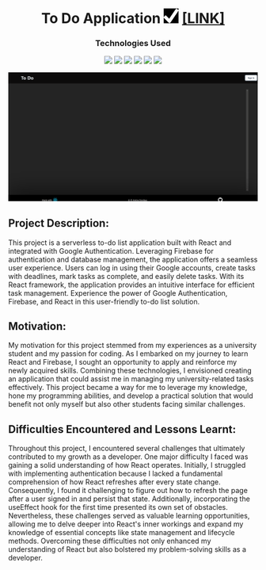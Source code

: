 

<h1 align="center" style="align: center;">To Do Application <img src="logo.png" width=30 height=30/> <a href="https://todo.elaminebendaas.vercel.app/"  target="_blank">[LINK]</a></h1>




<h3 align="center" style="font-weight: bold">Technologies Used</h3>
<p align="center">
    <img src="https://img.shields.io/badge/JavaScript-323330?style=for-the-badge&logo=javascript&logoColor=F7DF1E" />
    <img src="https://img.shields.io/badge/React-20232A?style=for-the-badge&logo=react&logoColor=61DAFB)" />
    <img src="https://img.shields.io/badge/React_Router-CA4245?style=for-the-badge&logo=react-router&logoColor=white" />
    <img src="https://img.shields.io/badge/Firebase-ffaa00?style=for-the-badge&logo=Firebase&logoColor=white" />
    <img src="https://img.shields.io/badge/HTML5-E34F26?style=for-the-badge&logo=html5&logoColor=white" />
    <img src="https://img.shields.io/badge/CSS3-1572B6?style=for-the-badge&logo=css3&logoColor=white" />
</p>

<img src="./todo-react-example.gif" width=700/>


<h2>Project Description:</h2>
<p>This project is a serverless to-do list application built with React and integrated with Google Authentication. Leveraging Firebase for authentication and database management, the application offers a seamless user experience. Users can log in using their Google accounts, create tasks with deadlines, mark tasks as complete, and easily delete tasks. With its React framework, the application provides an intuitive interface for efficient task management. Experience the power of Google Authentication, Firebase, and React in this user-friendly to-do list solution.</p>

<h2>Motivation:</h2>
<p>My motivation for this project stemmed from my experiences as a university student and my passion for coding. As I embarked on my journey to learn React and Firebase, I sought an opportunity to apply and reinforce my newly acquired skills. Combining these technologies, I envisioned creating an application that could assist me in managing my university-related tasks effectively. This project became a way for me to leverage my knowledge, hone my programming abilities, and develop a practical solution that would benefit not only myself but also other students facing similar challenges.</p>

<h2>Difficulties Encountered and Lessons Learnt:</h2>
<p>Throughout this project, I encountered several challenges that ultimately contributed to my growth as a developer. One major difficulty I faced was gaining a solid understanding of how React operates. Initially, I struggled with implementing authentication because I lacked a fundamental comprehension of how React refreshes after every state change. Consequently, I found it challenging to figure out how to refresh the page after a user signed in and persist that state. Additionally, incorporating the useEffect hook for the first time presented its own set of obstacles. Nevertheless, these challenges served as valuable learning opportunities, allowing me to delve deeper into React's inner workings and expand my knowledge of essential concepts like state management and lifecycle methods. Overcoming these difficulties not only enhanced my understanding of React but also bolstered my problem-solving skills as a developer.</p>
